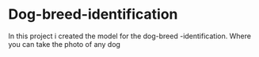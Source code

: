 # Dog-breed-identification
In this project i created the model for the dog-breed -identification. Where you can take the photo of any dog 
